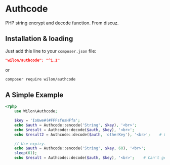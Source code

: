 # Authcode
PHP string encrypt and decode function. From discuz.

## Installation & loading

Just add this line to your `composer.json` file:

```json
"wilon/authcode": "^1.1"
```

or

```sh
composer require wilon/authcode
```

## A Simple Example

```php
<?php
    use Wilon\Authcode;

    $key = 'IoUwe#(#FFFsfoaHFfa';
    echo $auth = Authcode::encode('String', $key), '<br>';
    echo $result = Authcode::decode($auth, $key), '<br>';
    echo $result2 = Authcode::decode($auth, 'otherKey'), '<br>';    # Can't get 'String'

    // Use expiry.
    echo $auth = Authcode::encode('String', $key, 60), '<br>';
    sleep(61);
    echo $result = Authcode::decode($auth, $key), '<br>';    # Can't get 'String'


```
